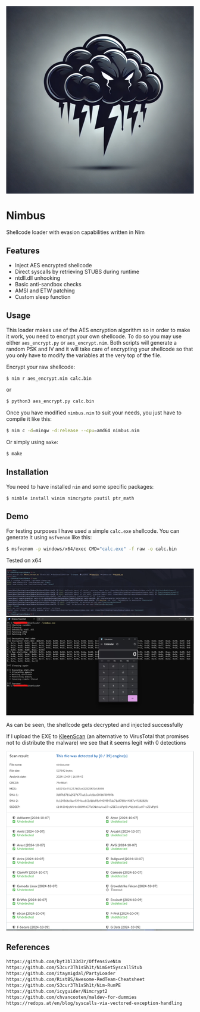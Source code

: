 <img src="https://raw.githubusercontent.com/D3Ext/Nimbus/main/images/logo.webp" alt="logo">

# Nimbus

Shellcode loader with evasion capabilities written in Nim

## Features

- Inject AES encrypted shellcode
- Direct syscalls by retrieving STUBS during runtime
- ntdll.dll unhooking
- Basic anti-sandbox checks
- AMSI and ETW patching
- Custom sleep function

## Usage

This loader makes use of the AES encryption algorithm so in order to make it work, you need to encrypt your own shellcode. To do so you may use either `aes_encrypt.py` or `aes_encrypt.nim`. Both scripts will generate a random PSK and IV and it will take care of encrypting your shellcode so that you only have to modify the variables at the very top of the file.

Encrypt your raw shellcode:

```sh
$ nim r aes_encrypt.nim calc.bin
```

or 

```sh
$ python3 aes_encrypt.py calc.bin
```

Once you have modified `nimbus.nim` to suit your needs, you just have to compile it like this:

```sh
$ nim c -d=mingw -d:release --cpu=amd64 nimbus.nim
```

Or simply using `make`:

```sh
$ make
```

## Installation

You need to have installed `nim` and some specific packages:

```
$ nimble install winim nimcrypto psutil ptr_math
```

## Demo

For testing purposes I have used a simple `calc.exe` shellcode. You can generate it using `msfvenom` like this:

```sh
$ msfvenom -p windows/x64/exec CMD="calc.exe" -f raw -o calc.bin
```

Tested on x64

<img src="https://raw.githubusercontent.com/D3Ext/Nimbus/main/images/compile.png" alt="compile">

<img src="https://raw.githubusercontent.com/D3Ext/Nimbus/main/images/demo.png" alt="demo">

As can be seen, the shellcode gets decrypted and injected successfully

If I upload the EXE to [KleenScan](https://www.kleenscan.com/index) (an alternative to VirusTotal that promises not to distribute the malware) we see that it seems legit with 0 detections

<img src="https://raw.githubusercontent.com/D3Ext/Nimbus/main/images/scan.png" alt="scan">

## References

```
https://github.com/byt3bl33d3r/OffensiveNim
https://github.com/S3cur3Th1sSh1t/NimGetSyscallStub
https://github.com/itaymigdal/PartyLoader
https://github.com/RistBS/Awesome-RedTeam-Cheatsheet
https://github.com/S3cur3Th1sSh1t/Nim-RunPE
https://github.com/icyguider/Nimcrypt2
https://github.com/chvancooten/maldev-for-dummies
https://redops.at/en/blog/syscalls-via-vectored-exception-handling
```


